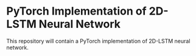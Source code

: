 # PyTorch Implementation of 2D-LSTM Neural Network
This repository will contain a PyTorch implementation of 2D-LSTM neural network.
